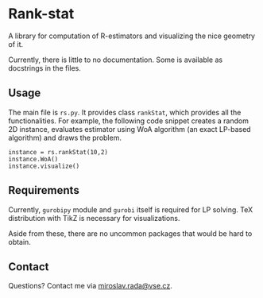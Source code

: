 # Rank-stat
A library for computation of R-estimators and visualizing the nice geometry of it.

Currently, there is little to no documentation. Some is available as docstrings in the files.

## Usage
The main file is `rs.py`. It provides class `rankStat`, which provides all the functionalities. For example, the following code snippet creates a random 2D instance, evaluates estimator using WoA algorithm (an exact LP-based algorithm) and draws the problem.
```
instance = rs.rankStat(10,2)
instance.WoA()
instance.visualize()
```

## Requirements
Currently, `gurobipy` module and `gurobi` itself is required for LP solving. TeX distribution with TikZ is necessary for visualizations.

Aside from these, there are no uncommon packages that would be hard to obtain.

## Contact
Questions? Contact me via miroslav.rada@vse.cz.
